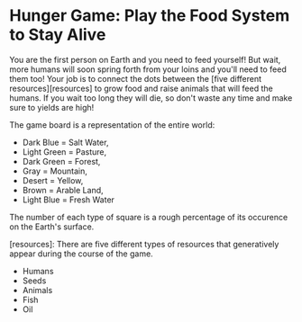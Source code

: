# Hunger Game: Play the Food System to Stay Alive

You are the first person on Earth and you need to feed yourself! But wait, more humans will soon spring forth from your loins and you'll need to feed them too! Your job is to connect the dots between the [five different resources][resources] to grow food and raise animals that will feed the humans. If you wait too long they will die, so don't waste any time and make sure to yields are high!

The game board is a representation of the entire world: 

- Dark Blue = Salt Water,
- Light Green = Pasture,
- Dark Green = Forest,
- Gray = Mountain,
- Desert = Yellow,
- Brown = Arable Land,
- Light Blue = Fresh Water

The number of each type of square is a rough percentage of its occurence on the Earth's surface.

[resources]: There are five different types of resources that generatively appear during the course of the game.

- Humans
- Seeds
- Animals
- Fish
- Oil





